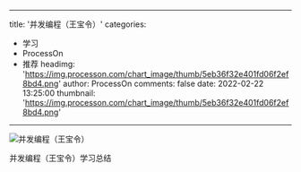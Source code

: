 
---
title: '并发编程（王宝令）'
categories: 
 - 学习
 - ProcessOn
 - 推荐
headimg: 'https://img.processon.com/chart_image/thumb/5eb36f32e401fd06f2ef8bd4.png'
author: ProcessOn
comments: false
date: 2022-02-22 13:25:00
thumbnail: 'https://img.processon.com/chart_image/thumb/5eb36f32e401fd06f2ef8bd4.png'
---

<div>   
<img class="thumb" alt="并发编程（王宝令）" src="https://img.processon.com/chart_image/thumb/5eb36f32e401fd06f2ef8bd4.png" referrerpolicy="no-referrer">
<p>并发编程（王宝令）学习总结</p>  
</div>
            